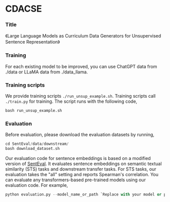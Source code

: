 # CDACSE

### Title
《Large Language Models as Curriculum Data Generators for Unsupervised Sentence Representation》

### Training
For each existing model to be improved, you can use ChatGPT data from ./data or LLaMA data from ./data_llama.
### Training scripts
We provide training scripts `./run_unsup_example.sh`. Training scripts call `./train.py` for training. The script runs with the following code,
```python
bash run_unsup_example.sh
```
### Evaluation
Before evaluation, please download the evaluation datasets by running,
```python
cd SentEval/data/downstream/
bash download_dataset.sh
```
Our evaluation code for sentence embeddings is based on a modified version of [SentEval](https://github.com/facebookresearch/SentEval). It evaluates sentence embeddings on semantic textual similarity (STS) tasks and downstream transfer tasks. For STS tasks, our evaluation takes the "all" setting and reports Spearman's correlation. 
You can evaluate any transformers-based pre-trained models using our evaluation code. For example,
```python
python evaluation.py --model_name_or_path `Replace with your model or path` --pooler cls_before_pooler --task_set sts --mode test
```

